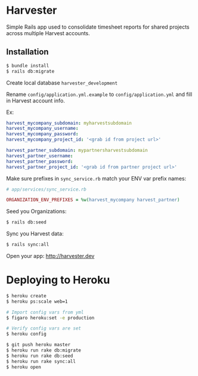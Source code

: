 # Harvester

Simple Rails app used to consolidate timesheet reports for shared projects across multiple Harvest accounts.

## Installation

```sh
$ bundle install
$ rails db:migrate
```
Create local database `harvester_development`

Rename `config/application.yml.example` to `config/application.yml` and fill in Harvest account info.

Ex:
```yml
harvest_mycompany_subdomain: myharvestsubdomain
harvest_mycompany_username:
harvest_mycompany_password:
harvest_mycompany_project_id: '<grab id from project url>'

harvest_partner_subdomain: mypartnersharvestsubdomain
harvest_partner_username:
harvest_partner_password:
harvest_partner_project_id: '<grab id from partner project url>'

```

Make sure prefixes in `sync_service.rb` match your ENV var prefix names:
```rb
# app/services/sync_service.rb

ORGANIZATION_ENV_PREFIXES = %w(harvest_mycompany harvest_partner)

```

Seed you Organizations:
```sh
$ rails db:seed
```

Sync you Harvest data:
```sh
$ rails sync:all
```

Open your app: http://harvester.dev


# Deploying to Heroku

```sh
$ heroku create
$ heroku ps:scale web=1

# Import config vars from yml
$ figaro heroku:set -e production

# Verify config vars are set
$ heroku config

$ git push heroku master
$ heroku run rake db:migrate
$ heroku run rake db:seed
$ heroku run rake sync:all
$ heroku open
```
